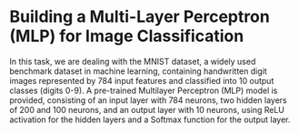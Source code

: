 # Building a Multi-Layer Perceptron (MLP) for Image Classification
In this task, we are dealing with the MNIST dataset, a widely used benchmark dataset in machine learning, containing handwritten digit images represented by 784 input features and classified into 10 output classes (digits 0-9). A pre-trained Multilayer Perceptron (MLP) model is provided, consisting of an input layer with 784 neurons, two hidden layers of 200 and 100 neurons, and an output layer with 10 neurons, using ReLU activation for the hidden layers and a Softmax function for the output layer.
